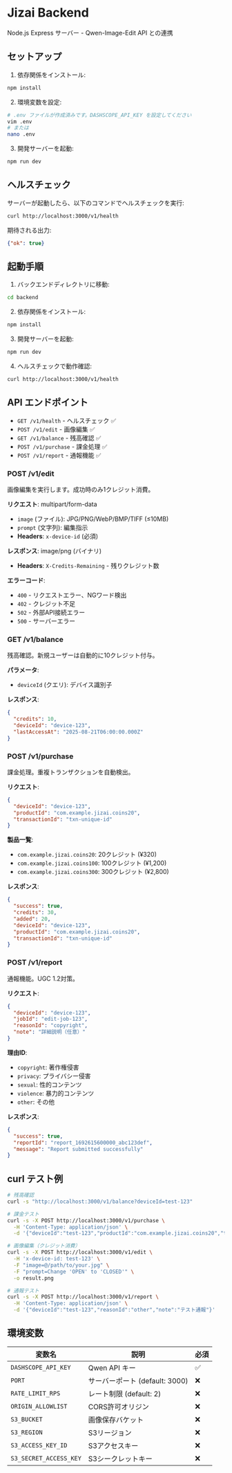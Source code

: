 # Jizai Backend

Node.js Express サーバー - Qwen-Image-Edit API との連携

## セットアップ

1. 依存関係をインストール:
```bash
npm install
```

2. 環境変数を設定:
```bash
# .env ファイルが作成済みです。DASHSCOPE_API_KEY を設定してください
vim .env
# または
nano .env
```

3. 開発サーバーを起動:
```bash
npm run dev
```

## ヘルスチェック

サーバーが起動したら、以下のコマンドでヘルスチェックを実行:

```bash
curl http://localhost:3000/v1/health
```

期待される出力:
```json
{"ok": true}
```

## 起動手順

1. バックエンドディレクトリに移動:
```bash
cd backend
```

2. 依存関係をインストール:
```bash
npm install
```

3. 開発サーバーを起動:
```bash
npm run dev
```

4. ヘルスチェックで動作確認:
```bash
curl http://localhost:3000/v1/health
```

## API エンドポイント

- `GET /v1/health` - ヘルスチェック ✅
- `POST /v1/edit` - 画像編集 ✅
- `GET /v1/balance` - 残高確認 ✅
- `POST /v1/purchase` - 課金処理 ✅
- `POST /v1/report` - 通報機能 ✅

### POST /v1/edit

画像編集を実行します。成功時のみ1クレジット消費。

**リクエスト**: multipart/form-data
- `image` (ファイル): JPG/PNG/WebP/BMP/TIFF (≤10MB)
- `prompt` (文字列): 編集指示
- **Headers**: `x-device-id` (必須)

**レスポンス**: image/png (バイナリ)
- **Headers**: `X-Credits-Remaining` - 残りクレジット数

**エラーコード**:
- `400` - リクエストエラー、NGワード検出
- `402` - クレジット不足
- `502` - 外部API接続エラー  
- `500` - サーバーエラー

### GET /v1/balance

残高確認。新規ユーザーは自動的に10クレジット付与。

**パラメータ**: 
- `deviceId` (クエリ): デバイス識別子

**レスポンス**:
```json
{
  "credits": 10,
  "deviceId": "device-123",
  "lastAccessAt": "2025-08-21T06:00:00.000Z"
}
```

### POST /v1/purchase

課金処理。重複トランザクションを自動検出。

**リクエスト**:
```json
{
  "deviceId": "device-123",
  "productId": "com.example.jizai.coins20",
  "transactionId": "txn-unique-id"
}
```

**製品一覧**:
- `com.example.jizai.coins20`: 20クレジット (¥320)
- `com.example.jizai.coins100`: 100クレジット (¥1,200)
- `com.example.jizai.coins300`: 300クレジット (¥2,800)

**レスポンス**:
```json
{
  "success": true,
  "credits": 30,
  "added": 20,
  "deviceId": "device-123",
  "productId": "com.example.jizai.coins20",
  "transactionId": "txn-unique-id"
}
```

### POST /v1/report

通報機能。UGC 1.2対策。

**リクエスト**:
```json
{
  "deviceId": "device-123",
  "jobId": "edit-job-123",
  "reasonId": "copyright",
  "note": "詳細説明（任意）"
}
```

**理由ID**:
- `copyright`: 著作権侵害
- `privacy`: プライバシー侵害
- `sexual`: 性的コンテンツ
- `violence`: 暴力的コンテンツ
- `other`: その他

**レスポンス**:
```json
{
  "success": true,
  "reportId": "report_1692615600000_abc123def",
  "message": "Report submitted successfully"
}
```

## curl テスト例

```bash
# 残高確認
curl -s "http://localhost:3000/v1/balance?deviceId=test-123"

# 課金テスト
curl -s -X POST http://localhost:3000/v1/purchase \
  -H 'Content-Type: application/json' \
  -d '{"deviceId":"test-123","productId":"com.example.jizai.coins20","transactionId":"txn-demo"}'

# 画像編集（クレジット消費）
curl -s -X POST http://localhost:3000/v1/edit \
  -H 'x-device-id: test-123' \
  -F "image=@/path/to/your.jpg" \
  -F "prompt=Change 'OPEN' to 'CLOSED'" \
  -o result.png

# 通報テスト
curl -s -X POST http://localhost:3000/v1/report \
  -H 'Content-Type: application/json' \
  -d '{"deviceId":"test-123","reasonId":"other","note":"テスト通報"}'
```

## 環境変数

| 変数名 | 説明 | 必須 |
|--------|------|------|
| `DASHSCOPE_API_KEY` | Qwen API キー | ✅ |
| `PORT` | サーバーポート (default: 3000) | ❌ |
| `RATE_LIMIT_RPS` | レート制限 (default: 2) | ❌ |
| `ORIGIN_ALLOWLIST` | CORS許可オリジン | ❌ |
| `S3_BUCKET` | 画像保存バケット | ❌ |
| `S3_REGION` | S3リージョン | ❌ |
| `S3_ACCESS_KEY_ID` | S3アクセスキー | ❌ |
| `S3_SECRET_ACCESS_KEY` | S3シークレットキー | ❌ |